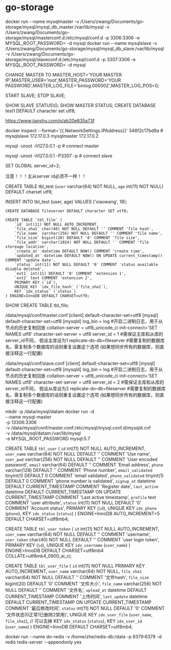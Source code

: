 # go-storage


docker run --name mysqlmaster -v /Users/zwang/Documents/go-storage/mysql/mysql_db_master:/var/lib/mysql -v /Users/zwang/Documents/go-storage/mysql/masterconf.d:/etc/mysql/conf.d -p 3306:3306 -e MYSQL_ROOT_PASSWORD=<YOUR PASSWORD> -d mysql
docker run --name mysqlslave -v /Users/zwang/Documents/go-storage/mysql/mysql_db_slave:/var/lib/mysql -v /Users/zwang/Documents/go-storage/mysql/slaveconf.d:/etc/mysql/conf.d -p 3307:3306 -e MYSQL_ROOT_PASSWORD=<YOUR PASSWORD> -d mysql

CHANGE MASTER TO MASTER_HOST='YOUR MASTER IP',MASTER_USER='root',MASTER_PASSWORD='YOUR PASSWORD',MASTER_LOG_FILE='binlog.000002',MASTER_LOG_POS=0;

START SLAVE;
STOP SLAVE;

SHOW SLAVE STATUS\G;
SHOW MASTER STATUS;
CREATE DATABASE test1 DEFAULT character set utf8;

https://www.jianshu.com/p/ab20e835a73f

docker inspect --format='{{.NetworkSettings.IPAddress}}' 346f2c17bd9a # mysqlslave 172.17.0.3 mysqlmaster 172.17.0.2

mysql -uroot -h127.0.0.1 -p # connect master

mysql -uroot -h127.0.0.1 -P3307 -p # connect slave

SET GLOBAL server_id=2;

注意！！！主从server id必须不一样！！

CREATE TABLE tbl_test (`user` varchar(64) NOT NULL, `age` int(11) NOT NULL) DEFAULT charset utf8;

INSERT INTO tbl_test (user, age) VALUES ('xiaowang', 18);


```
CREATE DATABASE fileserver DEFAULT character SET utf8;

CREATE TABLE `tbl_file` (
    `id` int(11) NOT NULL AUTO_INCREMENT,
    `file_sha1` char(40) NOT NULL DEFAULT '' COMMENT 'file hash',
    `file_name` varchar(256) NOT NULL DEFAULT '' COMMENT 'file name',
    `file_size` bigint(20) DEFAULT '0' COMMENT 'file size',
    `file_addr` varchar(1024) NOT NULL DEFAULT '' COMMENT 'file storeage location',
    `create_at` datetime DEFAULT NOW() COMMENT 'create time',
    `updated_at` datetime DEFAULT NOW() ON UPDATE current_timestamp() COMMENT 'update date',
    `status` int(11) NOT NULL DEFAULT '0' COMMENT 'status available disable deleted',
    `ext1` int(11) DEFAULT '0' COMMENT 'extension 1',
    `ext2` text COMMENT 'extension 2',
    PRIMARY KEY (`id`),
    UNIQUE KEY `idx_file_hash` (`file_sha1`),
    KEY `idx_status` (`status`)
) ENGINE=InnoDB DEFAULT CHARSET=utf8;
```

SHOW CREATE TABLE tbl_file;

/data/mysql/conf/master.conf
[client]
default-character-set=utf8
[mysql]
default-character-set=utf8
[mysqld]
log_bin = log  #开启二进制日志，用于从节点的历史复制回放
collation-server = utf8_unicode_ci
init-connect='SET NAMES utf8'
character-set-server = utf8
server_id = 1  #需保证主库和从库的server_id不同， 假设主库设为1
replicate-do-db=fileserver  #需要复制的数据库名，需复制多个数据库的话则重复设置这个选项 (如果想同步所有的数据库，则直接注释这一行配置)

/data/mysql/conf/slave.conf
[client]
default-character-set=utf8
[mysql]
default-character-set=utf8
[mysqld]
log_bin = log  #开启二进制日志，用于从节点的历史复制回放
collation-server = utf8_unicode_ci
init-connect='SET NAMES utf8'
character-set-server = utf8
server_id = 2  #需保证主库和从库的server_id不同， 假设从库设为2
replicate-do-db=fileserver  #需要复制的数据库名，需复制多个数据库的话则重复设置这个选项 (如果想同步所有的数据库，则直接注释这一行配置)


mkdir -p /data/mysql/datam
docker run -d \
    --name mysql-master \
    -p 13306:3306 \
    -v /data/mysql/conf/master.conf:/etc/mysql/mysql.conf.d/mysqld.cnf \
    -v /data/mysql/datam:/var/lib/mysql  \
    -e MYSQL_ROOT_PASSWORD
    mysql:5.7


CREATE TABLE `tbl_user` (
    `id` int(11) NOT NULL AUTO_INCREMENT,
    `user_name` varchar(64) NOT NULL DEFAULT '' COMMENT 'Use name',
    `user_pwd` varchar(256) NOT NULL DEFAULT '' COMMENT 'User encoded password',
    `email` varchar(64) DEFAULT '' COMMENT 'Email address',
    `phone` varchar(128) DEFAULT '' COMMENT 'Phone number',
    `email_validated` tinyint(1) DEFAULT 0 COMMENT 'email validated',
    `phone_validated` tinyint(1) DEFAULT 0 COMMENT 'phone number is validated',
    `signup_at` datetime DEFAULT CURRENT_TIMESTAMP COMMENT 'Register date',
    `last_active` datetime DEFAULT CURRENT_TIMESTAMP ON UPDATE CURRENT_TIMESTAMP COMMENT 'Last active timestamp',
    `profile` text COMMENT 'user attribute',
    `status` int(11) NOT NULL DEFAULT '0' COMMENT 'Account status',
    PRIMARY KEY (`id`),
    UNIQUE KEY `idx_phone` (`phone`),
    KEY `idx_status` (`status`)
) ENGINE=InnoDB AUTO_INCREMENT=5 DEFAULT CHARSET=utf8mb4;


CREATE TABLE `tbl_user_token` (
    `id` int(11) NOT NULL AUTO_INCREMENT,
    `user_name` varchar(64) NOT NULL DEFAULT '' COMMENT 'username',
    `user_token` char(40) NOT NULL DEFAULT '' COMMENT 'user login token',
    PRIMARY KEY (`id`),
    UNIQUE KEY `idx_username` (`user_name`)
) ENGINE=InnoDB DEFAULT CHARSET=utf8mb4 COLLATE=utf8mb4_0900_ai_ci;

CREATE TABLE `tbl_user_file` (
  `id` int(11) NOT NULL PRIMARY KEY AUTO_INCREMENT,
  `user_name` varchar(64) NOT NULL,
  `file_sha1` varchar(64) NOT NULL DEFAULT '' COMMENT '文件hash',
  `file_size` bigint(20) DEFAULT '0' COMMENT '文件大小',
  `file_name` varchar(256) NOT NULL DEFAULT '' COMMENT '文件名',
  `upload_at` datetime DEFAULT CURRENT_TIMESTAMP COMMENT '上传时间',
  `last_update` datetime DEFAULT CURRENT_TIMESTAMP 
          ON UPDATE CURRENT_TIMESTAMP COMMENT '最后修改时间',
  `status` int(11) NOT NULL DEFAULT '0' COMMENT '文件状态(0正常1已删除2禁用)',
  UNIQUE KEY `idx_user_file` (`user_name`, `file_sha1`), // 可以去掉
  KEY `idx_status` (`status`),
  KEY `idx_user_id` (`user_name`)
) ENGINE=InnoDB DEFAULT CHARSET=utf8mb4;

docker run --name do-redis -v /home/zhe/redis-db:/data -p 6379:6379 -d redis redis-server --appendonly yes

